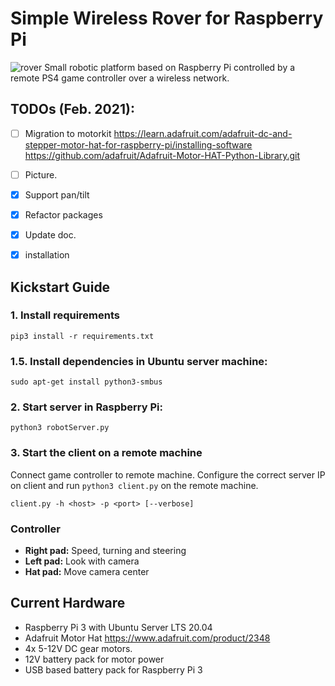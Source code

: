 # Simple Wireless Rover for Raspberry Pi

![rover](images/IMG_3115.JPG)
Small robotic platform based on Raspberry Pi controlled by a remote PS4 game controller over a wireless network.

## TODOs (Feb. 2021): 
- [ ] Migration to motorkit
    https://learn.adafruit.com/adafruit-dc-and-stepper-motor-hat-for-raspberry-pi/installing-software
    https://github.com/adafruit/Adafruit-Motor-HAT-Python-Library.git
- [ ] Picture.
- [X] Support pan/tilt  
- [X] Refactor packages
- [X] Update doc.  
- [X] installation


## Kickstart Guide


### 1. Install requirements
`pip3 install -r requirements.txt`

### 1.5. Install dependencies in Ubuntu server machine:
`sudo apt-get install python3-smbus`  

### 2. Start server in Raspberry Pi:
`python3 robotServer.py`

### 3. Start the client on a remote machine
Connect game controller to remote machine. Configure the correct server IP on client and run `python3 client.py` on the remote machine.

`client.py -h <host> -p <port> [--verbose]`

### Controller
- **Right pad:** Speed, turning and steering
- **Left pad:** Look with camera
- **Hat pad:** Move camera center


## Current Hardware
- Raspberry Pi 3 with Ubuntu Server LTS 20.04
- Adafruit Motor Hat https://www.adafruit.com/product/2348 
- 4x 5-12V DC gear motors.
- 12V battery pack for motor power
- USB based battery pack for Raspberry Pi 3

